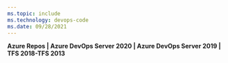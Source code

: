 ```yaml
---
ms.topic: include
ms.technology: devops-code
ms.date: 09/28/2021
---
```


**Azure Repos | Azure DevOps Server 2020 | Azure DevOps Server 2019 | TFS 2018-TFS 2013** 

